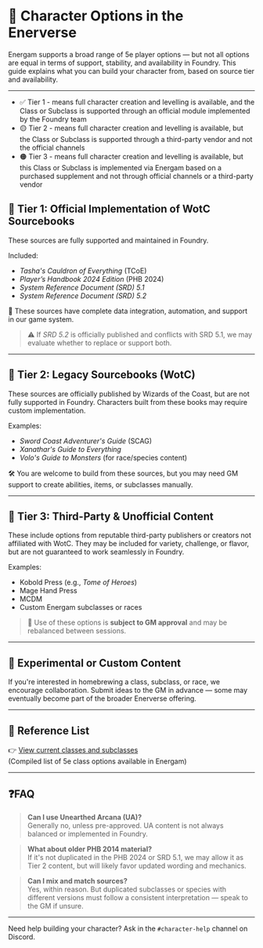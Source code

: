 # 🧙 Character Options in the Enerverse

Energam supports a broad range of 5e player options — but not all options are equal in terms of support, stability, and availability in Foundry. This guide explains what you can build your character from, based on source tier and availability.

---

- ✅ Tier 1 - means full character creation and levelling is available, and the Class or Subclass is supported through an official module implemented by the Foundry team
- 🟡 Tier 2 - means full character creation and levelling is available, but the Class or Subclass is supported through a third-party vendor and not the official channels
- 🟠 Tier 3 - means full character creation and levelling is available, but this Class or Subclass is implemented via Energam based on a purchased supplement and not through official channels or a third-party vendor


## 📘 Tier 1: Official Implementation of WotC Sourcebooks

These sources are fully supported and maintained in Foundry.

Included:

- *Tasha's Cauldron of Everything* (TCoE)
- *Player’s Handbook 2024 Edition* (PHB 2024)
- *System Reference Document (SRD) 5.1*
- *System Reference Document (SRD) 5.2*

🧠 These sources have complete data integration, automation, and support in our game system.

> ⚠️ If *SRD 5.2* is officially published and conflicts with SRD 5.1, we may evaluate whether to replace or support both.

---

## 📗 Tier 2: Legacy Sourcebooks (WotC)

These sources are officially published by Wizards of the Coast, but are not fully supported in Foundry. Characters built from these books may require custom implementation.

Examples:
- *Sword Coast Adventurer's Guide* (SCAG)
- *Xanathar's Guide to Everything*
- *Volo's Guide to Monsters* (for race/species content)

🛠 You are welcome to build from these sources, but you may need GM support to create abilities, items, or subclasses manually.

---

## 📙 Tier 3: Third-Party & Unofficial Content

These include options from reputable third-party publishers or creators not affiliated with WotC. They may be included for variety, challenge, or flavor, but are not guaranteed to work seamlessly in Foundry.

Examples:
- Kobold Press (e.g., *Tome of Heroes*)
- Mage Hand Press
- MCDM
- Custom Energam subclasses or races

> 🧪 Use of these options is **subject to GM approval** and may be rebalanced between sessions.

---

## 🚧 Experimental or Custom Content

If you're interested in homebrewing a class, subclass, or race, we encourage collaboration. Submit ideas to the GM in advance — some may eventually become part of the broader Enerverse offering.

---

## 🧾 Reference List

👉 [View current classes and subclasses](../player-menu/classes-subclasses-5e.html)  
(Compiled list of 5e class options available in Energam)

---

## ❓FAQ

> **Can I use Unearthed Arcana (UA)?**  
> Generally no, unless pre-approved. UA content is not always balanced or implemented in Foundry.

> **What about older PHB 2014 material?**  
> If it's not duplicated in the PHB 2024 or SRD 5.1, we may allow it as Tier 2 content, but will likely favor updated wording and mechanics.

> **Can I mix and match sources?**  
> Yes, within reason. But duplicated subclasses or species with different versions must follow a consistent interpretation — speak to the GM if unsure.

---

Need help building your character? Ask in the `#character-help` channel on Discord.

